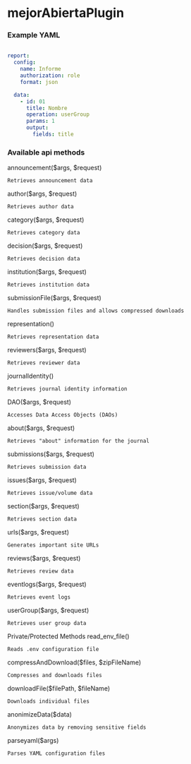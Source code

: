 # mejorAbiertaPlugin


### Example YAML
``` yaml

report:
  config:
    name: Informe
    authorization: role
    format: json

  data:
    - id: 01
      title: Nombre 
      operation: userGroup
      params: 1
      output:
        fields: title

```

### Available api methods

announcement($args, $request)

    Retrieves announcement data

author($args, $request)

    Retrieves author data

category($args, $request)

    Retrieves category data

decision($args, $request)

    Retrieves decision data

institution($args, $request)

    Retrieves institution data

submissionFile($args, $request)

    Handles submission files and allows compressed downloads

representation()

    Retrieves representation data

reviewers($args, $request)

    Retrieves reviewer data

journalIdentity()

    Retrieves journal identity information

DAO($args, $request)

    Accesses Data Access Objects (DAOs)

about($args, $request)

    Retrieves "about" information for the journal

submissions($args, $request)

    Retrieves submission data

issues($args, $request)

    Retrieves issue/volume data

section($args, $request)

    Retrieves section data

urls($args, $request)

    Generates important site URLs

reviews($args, $request)

    Retrieves review data

eventlogs($args, $request)

    Retrieves event logs

userGroup($args, $request)

    Retrieves user group data

Private/Protected Methods
read_env_file()

    Reads .env configuration file

compressAndDownload($files, $zipFileName)

    Compresses and downloads files

downloadFile($filePath, $fileName)

    Downloads individual files

anonimizeData($data)

    Anonymizes data by removing sensitive fields

parseyaml($args)

    Parses YAML configuration files
